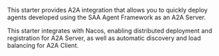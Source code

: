 This starter provides A2A integration that allows you to quickly deploy agents developed using the SAA Agent Framework as an A2A Server.

This starter integrates with Nacos, enabling distributed deployment and registration for A2A Server, as well as automatic discovery and load balancing for A2A Client.